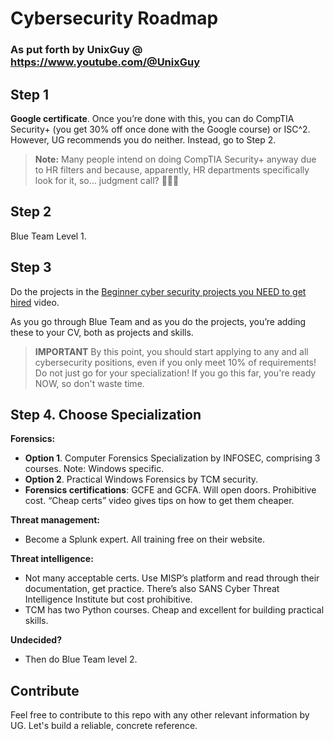 # Cybersecurity Roadmap

### As put forth by UnixGuy @ https://www.youtube.com/@UnixGuy

## Step 1

**Google certificate**. Once you’re done with this, you can do CompTIA Security+ (you get 30% off once done with the Google course) or ISC^2. However, UG recommends you do neither. Instead, go to Step 2.

> **Note:** Many people intend on doing CompTIA Security+ anyway due to HR filters and because, apparently, HR departments specifically look for it, so… judgment call? 🤷🏻‍♂️

## Step 2

Blue Team Level 1.

## Step 3

Do the projects in the [Beginner cyber security projects you NEED to get hired](https://www.youtube.com/watch?v=LFlsDm8w36A) video.

As you go through Blue Team and as you do the projects, you’re adding these to your CV, both as projects and skills.

> **IMPORTANT** By this point, you should start applying to any and all cybersecurity positions, even if you only meet 10% of requirements! Do not just go for your specialization! If you go this far, you're ready NOW, so don't waste time.

## Step 4. Choose Specialization

**Forensics:**

- **Option 1**. Computer Forensics Specialization by INFOSEC, comprising 3 courses. Note: Windows specific.
- **Option 2**. Practical Windows Forensics by TCM security.
- **Forensics certifications**: GCFE and GCFA. Will open doors. Prohibitive cost. “Cheap certs” video gives tips on how to get them cheaper.

**Threat management:**

- Become a Splunk expert. All training free on their website.

**Threat intelligence:**

- Not many acceptable certs. Use MISP’s platform and read through their documentation, get practice. There’s also SANS Cyber Threat Intelligence Institute but cost prohibitive.
- TCM has two Python courses. Cheap and excellent for building practical skills.

**Undecided?**

- Then do Blue Team level 2.

## Contribute

Feel free to contribute to this repo with any other relevant information by UG. Let's build a reliable, concrete reference.
